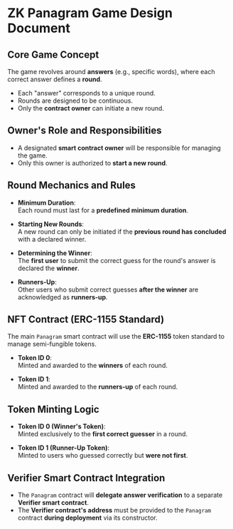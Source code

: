 # ZK Panagram Game Design Document

## Core Game Concept

The game revolves around **answers** (e.g., specific words), where each correct answer defines a **round**.

- Each "answer" corresponds to a unique round.
- Rounds are designed to be continuous.
- Only the **contract owner** can initiate a new round.

## Owner's Role and Responsibilities

- A designated **smart contract owner** will be responsible for managing the game.
- Only this owner is authorized to **start a new round**.

## Round Mechanics and Rules

- **Minimum Duration**:  
  Each round must last for a **predefined minimum duration**.

- **Starting New Rounds**:  
  A new round can only be initiated if the **previous round has concluded** with a declared winner.

- **Determining the Winner**:  
  The **first user** to submit the correct guess for the round's answer is declared the **winner**.

- **Runners-Up**:  
  Other users who submit correct guesses **after the winner** are acknowledged as **runners-up**.

## NFT Contract (ERC-1155 Standard)

The main `Panagram` smart contract will use the **ERC-1155** token standard to manage semi-fungible tokens.

- **Token ID 0**:  
  Minted and awarded to the **winners** of each round.

- **Token ID 1**:  
  Minted and awarded to the **runners-up** of each round.

## Token Minting Logic

- **Token ID 0 (Winner's Token)**:  
  Minted exclusively to the **first correct guesser** in a round.

- **Token ID 1 (Runner-Up Token)**:  
  Minted to users who guessed correctly but **were not first**.

## Verifier Smart Contract Integration

- The `Panagram` contract will **delegate answer verification** to a separate **Verifier smart contract**.
- The **Verifier contract's address** must be provided to the `Panagram` contract **during deployment** via its constructor.

